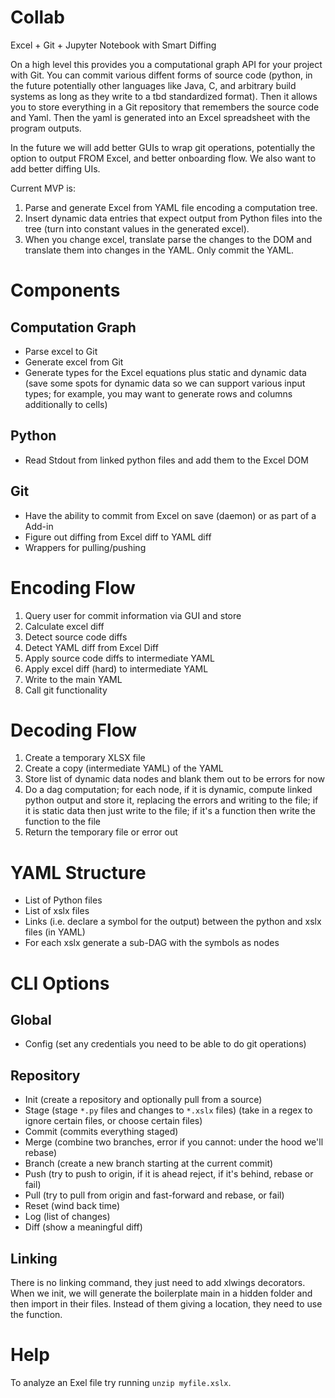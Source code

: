 # Collab
Excel + Git + Jupyter Notebook with Smart Diffing

On a high level this provides you a computational graph API for your project with Git. You can commit various diffent forms of source code (python, in the future potentially other languages like Java, C, and arbitrary build systems as long as they write to a tbd standardized format). Then it allows you to store everything in a Git repository that remembers the source code and Yaml. Then the yaml is generated into an Excel spreadsheet with the program outputs.

In the future we will add better GUIs to wrap git operations, potentially the option to output FROM Excel, and better onboarding flow. We also want to add better diffing UIs.

Current MVP is:
1. Parse and generate Excel from YAML file encoding a computation tree.
2. Insert dynamic data entries that expect output from Python files into the tree (turn into constant values in the generated excel).
3. When you change excel, translate parse the changes to the DOM and translate them into changes in the YAML. Only commit the YAML.

# Components
## Computation Graph
- Parse excel to Git
- Generate excel from Git
- Generate types for the Excel equations plus static and dynamic data (save some spots for dynamic data so we can support various input types; for example, you may want to generate rows and columns additionally to cells)

## Python
- Read Stdout from linked python files and add them to the Excel DOM

## Git
- Have the ability to commit from Excel on save (daemon) or as part of a Add-in
- Figure out diffing from Excel diff to YAML diff
- Wrappers for pulling/pushing

# Encoding Flow
1. Query user for commit information via GUI and store
2. Calculate excel diff
3. Detect source code diffs
4. Detect YAML diff from Excel Diff
5. Apply source code diffs to intermediate YAML
6. Apply excel diff (hard) to intermediate YAML
7. Write to the main YAML
8. Call git functionality

# Decoding Flow
1. Create a temporary XLSX file
2. Create a copy (intermediate YAML) of the YAML
3. Store list of dynamic data nodes and blank them out to be errors for now
4. Do a dag computation; for each node, if it is dynamic, compute linked python output and store it, replacing the errors and writing to the file; if it is static data then just write to the file; if it's a function then write the function to the file
5. Return the temporary file or error out

# YAML Structure
- List of Python files
- List of xslx files
- Links (i.e. declare a symbol for the output) between the python and xslx files (in YAML)
- For each xslx generate a sub-DAG with the symbols as nodes

# CLI Options
## Global
- Config (set any credentials you need to be able to do git operations)
## Repository
- Init (create a repository and optionally pull from a source)
- Stage (stage `*.py` files and changes to `*.xslx` files) (take in a regex to ignore certain files, or choose certain files)
- Commit (commits everything staged)
- Merge (combine two branches, error if you cannot: under the hood we'll rebase)
- Branch (create a new branch starting at the current commit)
- Push (try to push to origin, if it is ahead reject, if it's behind, rebase or fail)
- Pull (try to pull from origin and fast-forward and rebase, or fail)
- Reset (wind back time)
- Log (list of changes)
- Diff (show a meaningful diff)
## Linking
There is no linking command, they just need to add xlwings decorators. When we init, we will generate the boilerplate main in a hidden folder and then import in their files. Instead of them giving a location, they need to use the function.

# Help
To analyze an Exel file try running `unzip myfile.xslx`.